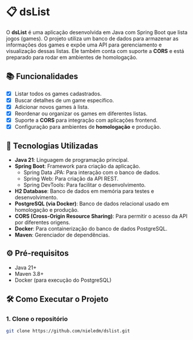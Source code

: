 # 📋 dsList

O **dsList** é uma aplicação desenvolvida em Java com Spring Boot que lista jogos (games). O projeto utiliza um banco de dados para armazenar as informações dos games e expõe uma API para gerenciamento e visualização dessas listas. Ele também conta com suporte a **CORS** e está preparado para rodar em ambientes de homologação.

## 📚 Funcionalidades

- [x] Listar todos os games cadastrados.
- [x] Buscar detalhes de um game específico.
- [x] Adicionar novos games à lista.
- [x] Reordenar ou organizar os games em diferentes listas.
- [x] Suporte a **CORS** para integração com aplicações frontend.
- [x] Configuração para ambientes de **homologação** e produção.

## 🚀 Tecnologias Utilizadas

- **Java 21**: Linguagem de programação principal.
- **Spring Boot**: Framework para criação da aplicação.
  - Spring Data JPA: Para interação com o banco de dados.
  - Spring Web: Para criação da API REST.
  - Spring DevTools: Para facilitar o desenvolvimento.
- **H2 Database**: Banco de dados em memória para testes e desenvolvimento.
- **PostgreSQL (via Docker)**: Banco de dados relacional usado em homologação e produção.
- **CORS (Cross-Origin Resource Sharing)**: Para permitir o acesso da API por diferentes origens.
- **Docker**: Para containerização do banco de dados PostgreSQL.
- **Maven**: Gerenciador de dependências.

## ⚙️ Pré-requisitos

- Java 21+
- Maven 3.8+
- Docker (para execução do PostgreSQL)

## 🛠️ Como Executar o Projeto

### 1. Clone o repositório
```bash
git clone https://github.com/nieledm/dslist.git
